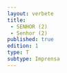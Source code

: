 ```yaml
---
layout: verbete
title:
 - SENHOR (2)
 - Senhor (2)
published: true
edition: 1  
type: T
subtype: Imprensa
---
```


